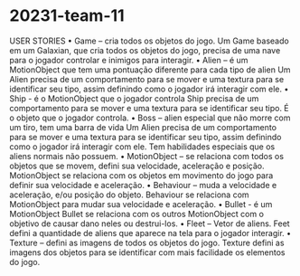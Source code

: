 ﻿# 20231-team-11
USER STORIES
•	Game – cria todos os objetos do jogo.
Um Game baseado em um Galaxian, que cria todos os objetos do jogo, precisa de uma nave para o jogador controlar e inimigos para interagir.
•	Alien – é um MotionObject que tem uma pontuação diferente para cada tipo de alien
Um Alien precisa de um comportamento para se mover e uma textura para se identificar seu tipo, assim definindo como o jogador irá interagir com ele.
•	Ship - é o MotionObject que o jogador controla
Ship precisa de um comportamento para se mover e uma textura para se identificar seu tipo. É o objeto que o jogador controla.
•	Boss – alien especial que não morre com um tiro, tem uma barra de vida
Um Alien precisa de um comportamento para se mover e uma textura para se identificar seu tipo, assim definindo como o jogador irá interagir com ele. Tem habilidades especiais que os aliens normais não possuem.
•	MotionObject – se relaciona com todos os objetos que se movem, defini sua velocidade, aceleração e posição.
MotionObject se relaciona com os objetos em movimento do jogo para definir sua velocidade e aceleração.
•	Behaviour – muda a velocidade e aceleração, e/ou posição do objeto.
Behaviour se relaciona com MotionObject para mudar sua velocidade e aceleração.
•	Bullet - é um MotionObject
Bullet se relaciona com os outros MotionObject com o objetivo de causar dano neles ou destrui-los.
•	Fleet – Vetor de aliens.
Feet defini a quantidade de aliens que aparece na tela para o jogador interagir.
•	Texture – defini as imagens de todos os objetos do jogo.
Texture defini as imagens dos objetos para se identificar com mais facilidade os elementos do jogo.
